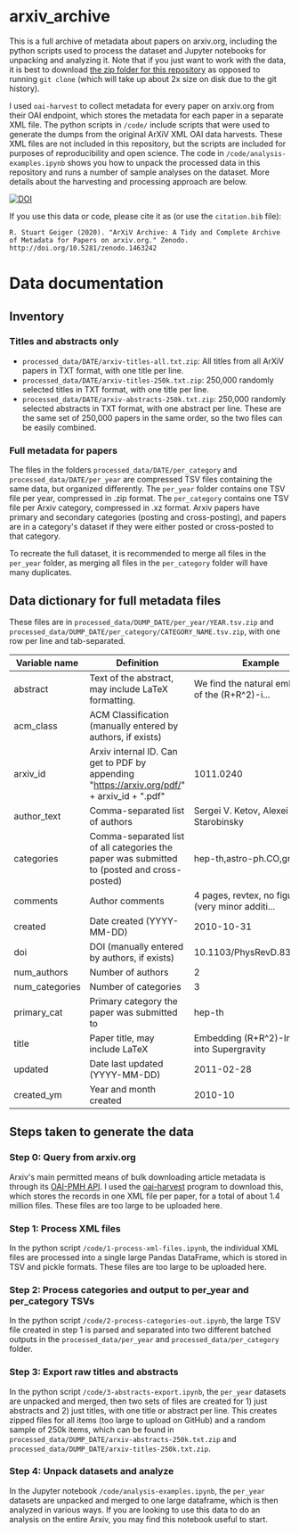 # arxiv_archive

This is a full archive of metadata about papers on arxiv.org, including the python scripts used to process the dataset and Jupyter notebooks for unpacking and analyzing it. Note that if you just want to work with the data, it is best to download [the zip folder for this repository](https://github.com/staeiou/arxiv_archive/archive/master.zip) as opposed to running `git clone` (which will take up about 2x size on disk due to the git history). 

I used `oai-harvest` to collect metadata for every paper on arxiv.org from their OAI endpoint, which stores the metadata for each paper in a separate XML file. The python scripts in `/code/` include scripts that were used to generate the dumps from the original ArXiV XML OAI data harvests. These XML files are not included in this repository, but the scripts are included for purposes of reproducibility and open science. The code in `/code/analysis-examples.ipynb` shows you how to unpack the processed data in this repository and runs a number of sample analyses on the dataset. More details about the harvesting and processing approach are below. 

[![DOI](https://zenodo.org/badge/DOI/10.5281/zenodo.1463242.svg)](https://doi.org/10.5281/zenodo.1463242)

If you use this data or code, please cite it as (or use the `citation.bib` file):

``` R. Stuart Geiger (2020). "ArXiV Archive: A Tidy and Complete Archive of Metadata for Papers on arxiv.org." Zenodo. http://doi.org/10.5281/zenodo.1463242  ```


# Data documentation

## Inventory

### Titles and abstracts only

 - `processed_data/DATE/arxiv-titles-all.txt.zip`: All titles from all ArXiV papers in TXT format, with one title per line.
 - `processed_data/DATE/arxiv-titles-250k.txt.zip`: 250,000 randomly selected titles in TXT format, with one title per line.
 - `processed_data/DATE/arxiv-abstracts-250k.txt.zip`: 250,000 randomly selected abstracts in TXT format, with one abstract per line. These are the same set of 250,000 papers in the same order, so the two files can be easily combined.

### Full metadata for papers

The files in the folders `processed_data/DATE/per_category` and `processed_data/DATE/per_year` are compressed TSV files containing the same data, but organized differently. The `per_year` folder contains one TSV file per year, compressed in .zip format. The `per_category` contains one TSV file per Arxiv category, compressed in .xz format. Arxiv papers have primary and secondary categories (posting and cross-posting), and papers are in a category's dataset if they were either posted or cross-posted to that category. 

To recreate the full dataset, it is recommended to merge all files in the `per_year` folder, as merging all files in the `per_category` folder will have many duplicates.

## Data dictionary for full metadata files

These files are in `processed_data/DUMP_DATE/per_year/YEAR.tsv.zip` and `processed_data/DUMP_DATE/per_category/CATEGORY_NAME.tsv.zip`, with one row per line and tab-separated.

| Variable name  | Definition                                                                                  | Example                                           |
|----------------|---------------------------------------------------------------------------------------------|---------------------------------------------------|
| abstract       | Text of the abstract, may include LaTeX formatting.                                         | We find the natural embedding of the (R+R^2)-i... |
| acm_class      | ACM Classification (manually entered by authors, if exists)                                 |                                                |
| arxiv_id       | Arxiv internal ID. Can get to PDF by appending "https://arxiv.org/pdf/" + arxiv_id + ".pdf" | 1011.0240                                         |
| author_text    | Comma-separated list of authors                                                             | Sergei V. Ketov, Alexei A. Starobinsky            |
| categories     | Comma-separated list of all categories the paper was submitted to (posted and cross-posted) | hep-th,astro-ph.CO,gr-qc                          |
| comments       | Author comments                                                                             | 4 pages, revtex, no figures (very minor additi... |
| created        | Date created (YYYY-MM-DD)                                                                   | 2010-10-31                                        |
| doi            | DOI (manually entered by authors, if exists)                                                | 10.1103/PhysRevD.83.063512                        |
| num_authors    | Number of authors                                                                           | 2                                                 |
| num_categories | Number of categories                                                                        | 3                                                 |
| primary_cat    | Primary category the paper was submitted to                                                 | hep-th                                            |
| title          | Paper title, may include LaTeX                                                              | Embedding (R+R^2)-Inflation into Supergravity     |
| updated        | Date last updated (YYYY-MM-DD)                                                              | 2011-02-28                                        |
| created_ym     | Year and month created                                                                      | 2010-10                                           |

## Steps taken to generate the data

### Step 0: Query from arxiv.org

Arxiv's main permitted means of bulk downloading article metadata is through its [OAI-PMH API](https://arxiv.org/help/bulk_data). I used the [oai-harvest](https://github.com/bloomonkey/oai-harvest) program to download this, which stores the records in one XML file per paper, for a total of about 1.4 million files. These files are too large to be uploaded here.

### Step 1: Process XML files

In the python script `/code/1-process-xml-files.ipynb`, the individual XML files are processed into a single large Pandas DataFrame, which is stored in TSV and pickle formats. These files are too large to be uploaded here.

### Step 2: Process categories and output to per_year and per_category TSVs

In the python script `/code/2-process-categories-out.ipynb`, the large TSV file created in step 1 is parsed and separated into two different batched outputs in the `processed_data/per_year` and `processed_data/per_category` folder. 

### Step 3: Export raw titles and abstracts

In the python script `/code/3-abstracts-export.ipynb`, the `per_year` datasets are unpacked and merged, then two sets of files are created for 1) just abstracts and 2) just titles, with one title or abstract per line. This creates zipped files for all items (too large to upload on GitHub) and a random sample of 250k items, which can be found in `processed_data/DUMP_DATE/arxiv-abstracts-250k.txt.zip` and `processed_data/DUMP_DATE/arxiv-titles-250k.txt.zip`.

### Step 4: Unpack datasets and analyze

In the Jupyter notebook `/code/analysis-examples.ipynb`, the `per_year` datasets are unpacked and merged to one large dataframe, which is then analyzed in various ways. If you are looking to use this data to do an analysis on the entire Arxiv, you may find this notebook useful to start.
